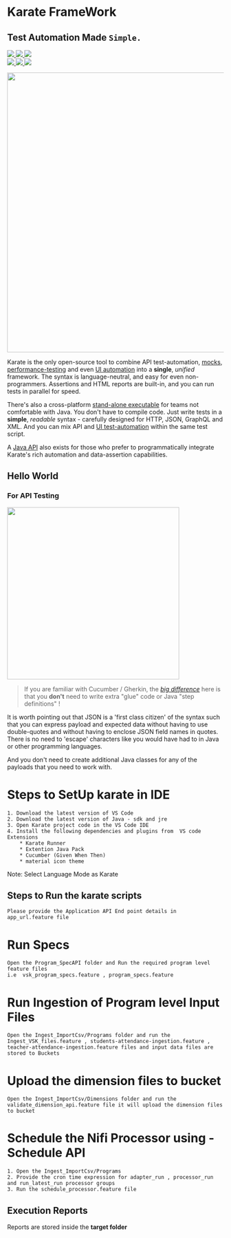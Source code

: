 # Karate FrameWork

## Test Automation Made `Simple.`

<div> 
  <a href="https://github.com/karatelabs/karate/wiki/Support">
    <img src="https://img.shields.io/badge/support-wiki-red.svg"/>
  </a>
  <a href="https://twitter.com/getkarate">
    <img src="https://img.shields.io/badge/@getkarate--lightgrey?logo=twitter&amp;style=social">
  </a>
  <a href="https://github.com/karatelabs/karate/stargazers">
    <img src="https://img.shields.io/github/stars/karatelabs/karate?style=social"/>
  </a>
</div>
<div>
  <a href="https://central.sonatype.com/namespace/com.intuit.karate">
    <img src="https://img.shields.io/maven-central/v/com.intuit.karate/karate-core.svg"/>
  </a>
  <a href="https://github.com/karatelabs/karate/actions?query=workflow%3Amaven-build">
    <img src="https://github.com/karatelabs/karate/workflows/maven-build/badge.svg"/>
  </a>
  <a href="https://github.com/karatelabs/karate/releases">
    <img src="https://img.shields.io/github/release/karatelabs/karate.svg"/>
  </a>
</div>

<a><img src="karate-core/src/test/resources/karate-map.jpg" height="650" /></a>

Karate is the only open-source tool to combine API test-automation, [mocks](karate-netty), [performance-testing](karate-gatling) and even [UI automation](karate-core) into a **single**, *unified* framework. The syntax is language-neutral, and easy for even non-programmers. Assertions and HTML reports are built-in, and you can run tests in parallel for speed.

There's also a cross-platform [stand-alone executable](karate-netty#standalone-jar) for teams not comfortable with Java. You don't have to compile code. Just write tests in a **simple**, *readable* syntax - carefully designed for HTTP, JSON, GraphQL and XML. And you can mix API and [UI test-automation](karate-core) within the same test script.

A [Java API](#java-api) also exists for those who prefer to programmatically integrate Karate's rich automation and data-assertion capabilities.

## Hello World
### For API Testing
<a href="https://gist.github.com/ptrthomas/d5a2d9e15d0b07e4f1b46f692a599f93"><img src="karate-demo/src/test/resources/karate-hello-world.jpg" height="400" /></a>

> If you are familiar with Cucumber / Gherkin, the [*big difference*](#cucumber-vs-karate) here is that you **don't** need to write extra "glue" code or Java "step definitions" !

It is worth pointing out that JSON is a 'first class citizen' of the syntax such that you can express payload and expected data without having to use double-quotes and without having to enclose JSON field names in quotes.  There is no need to 'escape' characters like you would have had to in Java or other programming languages.

And you don't need to create additional Java classes for any of the payloads that you need to work with.

# Steps to SetUp karate in IDE
    1. Download the latest version of VS Code
    2. Download the latest version of Java - sdk and jre
    3. Open Karate project code in the VS Code IDE
    4. Install the following dependencies and plugins from  VS code Extensions
        * Karate Runner
        * Extention Java Pack
        * Cucumber (Given When Then)
        * material icon theme


Note: Select Language Mode as Karate
## Steps to Run the karate scripts

    Please provide the Application API End point details in app_url.feature file 

# Run Specs    
    Open the Program_SpecAPI folder and Run the required program level feature files 
    i.e  vsk_program_specs.feature , program_specs.feature

# Run Ingestion of Program level Input Files
    Open the Ingest_ImportCsv/Programs folder and run the Ingest_VSK_files.feature , students-attendance-ingestion.feature , teacher-attendance-ingestion.feature files and input data files are stored to Buckets  

# Upload the dimension files to bucket
    Open the Ingest_ImportCsv/Dimensions folder and run the validate_dimension_api.feature file it will upload the dimension files to bucket
# Schedule the Nifi Processor using - Schedule API 
    1. Open the Ingest_ImportCsv/Programs 
    2. Provide the cron time expression for adapter_run , processor_run and run_latest_run processor groups 
    3. Run the schedule_processor.feature file 

## Execution Reports 
Reports are stored inside the **target folder**

